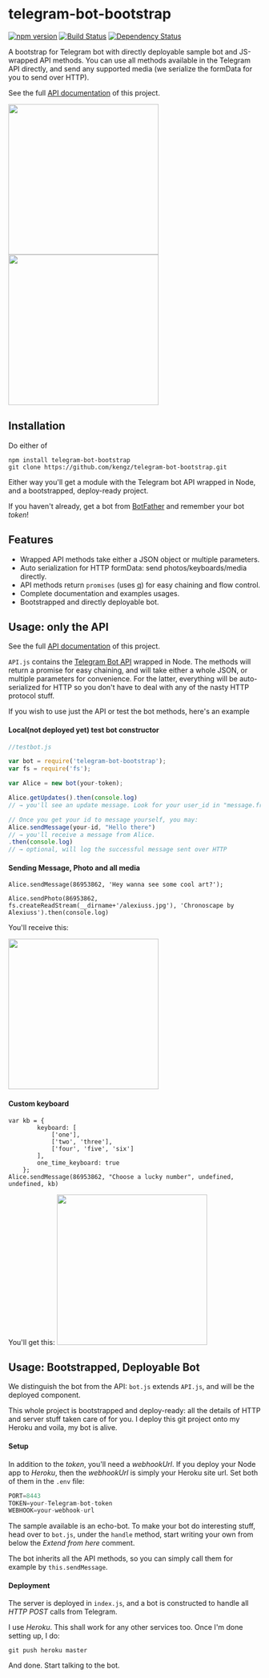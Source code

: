 # telegram-bot-bootstrap
[![npm version](https://badge.fury.io/js/telegram-bot-bootstrap.svg)](http://badge.fury.io/js/telegram-bot-bootstrap) [![Build Status](https://travis-ci.org/kengz/telegram-bot-bootstrap.svg?branch=master)](https://travis-ci.org/kengz/telegram-bot-bootstrap) [![Dependency Status](https://gemnasium.com/kengz/telegram-bot-bootstrap.svg)](https://gemnasium.com/kengz/telegram-bot-bootstrap)


A bootstrap for Telegram bot with directly deployable sample bot and JS-wrapped API methods. You can use all methods available in the Telegram API directly, and send any supported media (we serialize the formData for you to send over HTTP).

See the full [API documentation](http://kengz.github.io/telegram-bot-bootstrap/) of this project.

<img src="./docs/demo-pic.jpg" width="300" style="display:inline-block" /> <img src="./docs/demo-kb.jpg" style="display:inline-block" width="300"/>

## Installation
Do either of

```
npm install telegram-bot-bootstrap
git clone https://github.com/kengz/telegram-bot-bootstrap.git
```

Either way you'll get a module with the Telegram bot API wrapped in Node, and a bootstrapped, deploy-ready project.

If you haven't already, get a bot from [BotFather](https://core.telegram.org/bots) and remember your bot *token*!


## Features
- Wrapped API methods take either a JSON object or multiple parameters.
- Auto serialization for HTTP formData: send photos/keyboards/media directly.
- API methods return `promises` (uses [q](https://github.com/kriskowal/q)) for easy chaining and flow control.
- Complete documentation and examples usages.
- Bootstrapped and directly deployable bot.


## Usage: only the API
See the full [API documentation](http://kengz.github.io/telegram-bot-bootstrap/) of this project.

`API.js` contains the [Telegram Bot API](https://core.telegram.org/bots/api) wrapped in Node. The methods will return a promise for easy chaining, and will take either a whole JSON, or multiple parameters for convenience. For the latter, everything will be auto-serialized for HTTP so you don't have to deal with any of the nasty HTTP protocol stuff.

If you wish to use just the API or test the bot methods, here's an example

#### Local(not deployed yet) test bot constructor

```Javascript
//testbot.js

var bot = require('telegram-bot-bootstrap');
var fs = require('fs');

var Alice = new bot(your-token);

Alice.getUpdates().then(console.log)
// → you'll see an update message. Look for your user_id in "message.from.id"

// Once you get your id to message yourself, you may:
Alice.sendMessage(your-id, "Hello there")
// → you'll receive a message from Alice.
.then(console.log)
// → optional, will log the successful message sent over HTTP
```

#### Sending Message, Photo and all media

```
Alice.sendMessage(86953862, 'Hey wanna see some cool art?');

Alice.sendPhoto(86953862, fs.createReadStream(__dirname+'/alexiuss.jpg'), 'Chronoscape by Alexiuss').then(console.log)
```

You'll receive this:

<img src="./docs/demo-pic.jpg" width="300" style="display:inline-block" /> 

#### Custom keyboard

```
var kb = {
        keyboard: [
            ['one'],
            ['two', 'three'],
            ['four', 'five', 'six']
        ],
        one_time_keyboard: true
    };
Alice.sendMessage(86953862, "Choose a lucky number", undefined, undefined, kb)
```

 You'll get this:
<img src="./docs/demo-kb.jpg" style="display:inline-block" width="300"/>


## Usage: Bootstrapped, Deployable Bot

We distinguish the bot from the API: `bot.js` extends `API.js`, and will be the deployed component.

This whole project is bootstrapped and deploy-ready: all the details of HTTP and server stuff taken care of for you. I deploy this git project onto my Heroku and voila, my bot is alive.

#### Setup 
In addition to the *token*, you'll need a *webhookUrl*. If you deploy your Node app to *Heroku*, then the *webhookUrl* is simply your Heroku site url. Set both of them in the `.env` file:

```Javascript
PORT=8443
TOKEN=your-Telegram-bot-token
WEBHOOK=your-webhook-url
```

The sample available is an echo-bot. To make your bot do interesting stuff, head over to `bot.js`, under the `handle` method, start writing your own from below the *Extend from here* comment. 

The bot inherits all the API methods, so you can simply call them for example by `this.sendMessage`.

#### Deployment
The server is deployed in `index.js`, and a bot is constructed to handle all *HTTP POST* calls from Telegram.

I use *Heroku*. This shall work for any other services too. Once I'm done setting up, I do:

```
git push heroku master
```

And done. Start talking to the bot.